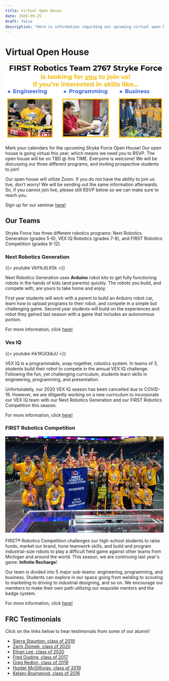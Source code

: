 ```yaml
---
title: Virtual Open House
date: 2020-09-25
draft: false
description: "Here is information regarding our upcoming virtual open house."
---
```


# Virtual Open House

![Open House Flyer](flyer.jpg 'Crop of Recruitment Poster')

Mark your calendars for the upcoming Stryke Force Open House! Our open house is going virtual this year, which means we need you to RSVP. The open house will be on TBD @ this TIME. Everyone is welcome! We will be discussing our three different programs, and inviting prospective students to join!

Our open house will utilize Zoom. If you do not have the ability to join us live, don't worry! We will be sending out the same information afterwards. So, if you cannot join live, please still RSVP below so we can make sure to reach you.

Sign up for our seminar [here!](https://forms.gle/v2K1PsBt8sYKpQx8A)

## Our Teams

Stryke Force has three different robotics programs: Next Robotics Generation (grades 5-6), VEX IQ Robotics (grades 7-8), and FIRST Robotics Competition (grades 9-12).

### Next Robotics Generation

{{< youtube VbYttJtLK5k >}}

Next Robotics Generation uses **Arduino** robot kits to get fully functioning robots in the hands of kids (and parents) quickly. The robots you build, and compete with, are yours to take home and enjoy.

First year students will work with a parent to build an Arduino robot car, learn how to upload programs to their robot, and compete in a simple but challenging game. Second year students will build on the experiences and robot they gained last season with a game that includes an autonomous portion.

For more information, click [here!](https://www.strykeforce.org/about/nrg/)

### Vex IQ

{{< youtube ihk1KUI3duU >}}

VEX IQ is a programmable, snap-together, robotics system. In teams of 3, students build their robot to compete in the annual VEX IQ challenge. Following the fun, yet challenging curriculum, students learn skills in engineering, programming, and presentation. 

Unfortunately, our 2020 VEX IQ season has been cancelled due to COVID-19. However, we are diligently working on a new curriculum to incorporate our VEX IQ team with our Next Robotics Generation and our FIRST Robotics Competition this season.

For more information, click [here!](https://www.vexrobotics.com/iq)

### FIRST Robotics Competition

![FRC 2018 Team Picture](frc_2018_worlds.jpg 'Our world winning team in 2018.')

FIRST® Robotics Competition challenges our high-school students to raise funds, market our brand, hone teamwork skills, and build and program industrial-size robots to play a difficult field game against other teams from Michigan and around the world. This season, we are continuing last year's game: **Infinite Recharge**!

Our team is divided into 5 major sub-teams: engineering, programming, and business. Students can explore in our space going from welding to scouting to marketing to driving to industrial designing, and so on. We encourage our members to make their own path utilizing our exquisite mentors and the badge system.

For more information, click [here!](https://www.firstinspires.org/robotics/frc)

## FRC Testimonials

Click on the links below to hear testimonials from some of our alumni!

- [Sierra Staunton, class of 2019](https://youtu.be/kfAigm_j7SI)
- [Zach Zlomek, class of 2020](https://youtu.be/1ObZivzDpOs) 
- [Ethan Lee, class of 2020](https://youtu.be/VZgLkdzxkcE)
- [Fred Ouding, class of 2017](https://youtu.be/s53Ka9xtYNk)
- [Greg Redlon, class of 2019](https://youtu.be/iYLw2cKdkvk)
- [Hunter McGillivray, class of 2019](https://youtu.be/XpFCEEKvskk)
- [Kelsey Bruinwood, class of 2016](https://youtu.be/plncz-2VzVk)
